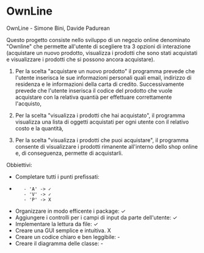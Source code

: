 # OwnLine
OwnLine - Simone Bini, Davide Padurean

Questo progetto consiste nello sviluppo di un negozio online denominato "Ownline" che permette all'utente di scegliere tra 3 opzioni di interazione (acquistare un nuovo prodotto, visualizza i prodotti che sono stati acquistati e visualizzare i prodotti che si possono ancora acquistare).

1. Per la scelta "acquistare un nuovo prodotto" il programma prevede che l'utente inserisca le sue informazioni personali quali email, indirizzo di residenza e le informazioni della carta di credito.
    Successivamente prevede che l'utente inserisca il codice del prodotto che vuole acquistare con la relativa quantià per effettuare correttamente l'acquisto,

2. Per la scelta "visualizza i prodotti che hai acquistato", il programma visualizza una lista di oggetti acquistati per ogni utente con il relativo costo e la quantità,

3. Per la scelta "visualizza i prodotti che puoi acquistare", il programma consente di visualizzare i prodotti rimanente all'interno dello shop online e, di conseguenza, permette di acquistarli.

Obbiettivi:
- Completare tutti i punti prefissati:
- 
         - 'A' -> ✓
         - 'V' -> ✓
         - 'P' -> X
- Organizzare in modo efficente i package: ✓
- Aggiungere i controlli per i campi di input da parte dell'utente: ✓
- Implementare la lettura da file: ✓
- Creare una GUI semplice e intuitiva. X
- Creare un codice chiaro e ben leggibile: -
- Creare il diagramma delle classe: -

